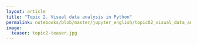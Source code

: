 ```yaml
---
layout: article
title: "Topic 2. Visual data analysis in Python"
permalink: notebooks/blob/master/jupyter_english/topic02_visual_data_analysis/topic2_visual_data_analysis.ipynb?flush_cache=true
image:
  teaser: topic2-teaser.jpg
---
```


